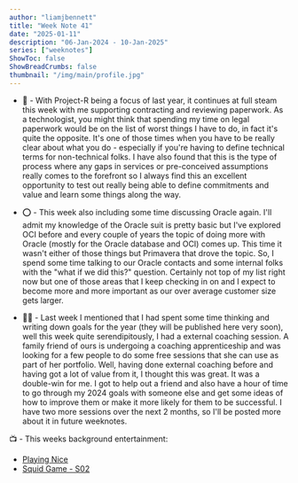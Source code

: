 ```yaml
---
author: "liamjbennett"
title: "Week Note 41"
date: "2025-01-11"
description: "06-Jan-2024 - 10-Jan-2025"
series: ["weeknotes"]
ShowToc: false
ShowBreadCrumbs: false
thumbnail: "/img/main/profile.jpg"
---
```


* 📜 - With Project-R being a focus of last year, it continues at full steam this week with me supporting contracting and reviewing paperwork. As a technologist, you might think that spending my time on legal paperwork would be on the list of worst things I have to do, in fact it's quite the opposite. It's one of those times when you have to be really clear about what you do - especially if you're having to define technical terms for non-technical folks. I have also found that this is the type of process where any gaps in services or pre-conceived assumptions really comes to the forefront so  I always find this an excellent opportunity to test out really being able to define commitments and value and learn some things along the way.

* ⭕ - This week also including some time discussing Oracle again. I'll admit my knowledge of the Oracle suit is pretty basic but I've explored OCI before and every couple of years the topic of doing more with Oracle (mostly for the Oracle database and OCI) comes up. This time it wasn't either of those things but Primavera that drove the topic. So, I spend some time talking to our Oracle contacts and some internal folks with the "what if we did this?" question. Certainly not top of my list right now but one of those areas that I keep checking in on and I expect to become more and more important as our over average customer size gets larger.

* 👩‍🏫 - Last week I mentioned that I had spent some time thinking and writing down goals for the year (they will be published here very soon), well this week quite serendipitously, I had a external coaching session. A family friend of ours is undergoing a coaching apprenticeship and was looking for a few people to do some free sessions that she can use as part of her portfolio. Well, having done external coaching before and having got a lot of value from it, I thought this was great. It was a double-win for me. I got to help out a friend and also have a hour of time to go through my 2024 goals with someone else and get some ideas of how to improve them or make it more likely for them to be successful. I have two more sessions over the next 2 months, so I'll be posted more about it in future weeknotes.

📺 - This weeks background entertainment:
* [Playing Nice](https://www.itv.com/watch/playing-nice/10a4723)
* [Squid Game - S02](https://www.netflix.com/gb/title/81040344)
